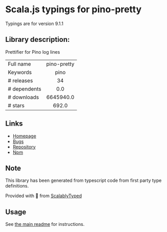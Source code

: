 
# Scala.js typings for pino-pretty

Typings are for version 9.1.1

## Library description:
Prettifier for Pino log lines

|                    |                 |
| ------------------ | :-------------: |
| Full name          | pino-pretty |
| Keywords           | pino |
| # releases         | 34 |
| # dependents       | 0.0 |
| # downloads        | 6645940.0 |
| # stars            | 692.0 |

## Links
- [Homepage](https://github.com/pinojs/pino-pretty#readme)
- [Bugs](https://github.com/pinojs/pino-pretty/issues)
- [Repository](https://github.com/pinojs/pino-pretty)
- [Npm](https://www.npmjs.com/package/pino-pretty)
    


## Note
This library has been generated from typescript code from first party type definitions.

Provided with :purple_heart: from [ScalablyTyped](https://github.com/oyvindberg/ScalablyTyped)

## Usage
See [the main readme](../../readme.md) for instructions.


